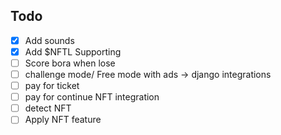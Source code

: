 



## Todo

 - [x] Add sounds
 - [x] Add $NFTL Supporting
 - [ ] Score bora when lose
 - [ ] challenge mode/ Free mode with ads -> django integrations
 - [ ] pay for ticket
 - [ ] pay for continue
 NFT integration
 - [ ] detect NFT
 - [ ] Apply NFT feature